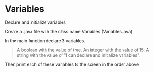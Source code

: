 # Variables
Declare and initialize variables

Create a .java file with the class name Variables (Variables.java)

In the main function declare 3 variables.
> A boolean with the value of true.
> An integer with the value of 15.
> A string with the value of "I can declare and initialize variables".

Then print each of these variables to the screen in the order above. 
